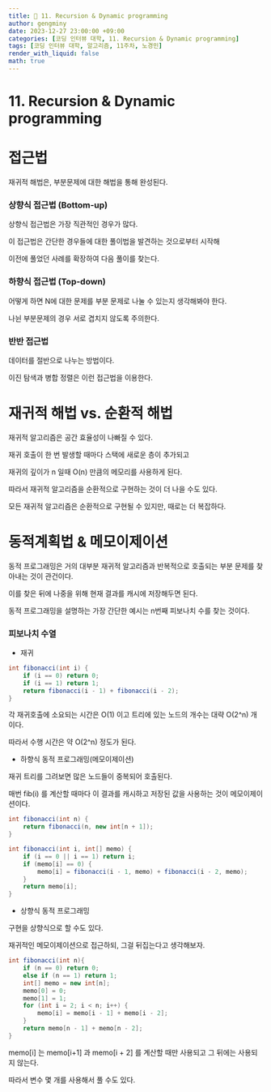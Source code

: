 ```yaml
---
title: 🦊 11. Recursion & Dynamic programming
author: gengminy
date: 2023-12-27 23:00:00 +09:00
categories: [코딩 인터뷰 대학, 11. Recursion & Dynamic programming]
tags: [코딩 인터뷰 대학, 알고리즘, 11주차, 노경민]
render_with_liquid: false
math: true
---
```


# 11. Recursion & Dynamic programming

# 접근법

재귀적 해법은, 부분문제에 대한 해법을 통해 완성된다.

### 상향식 접근법 (Bottom-up)

상향식 접근법은 가장 직관적인 경우가 많다.

이 접근법은 간단한 경우들에 대한 풀이법을 발견하는 것으로부터 시작해

이전에 풀었던 사례를 확장하여 다음 풀이를 찾는다.

### 하향식 접근법 (Top-down)

어떻게 하면 N에 대한 문제를 부분 문제로 나눌 수 있는지 생각해봐야 한다.

나뉜 부분문제의 경우 서로 겹치지 않도록 주의한다.

### 반반 접근법

데이터를 절반으로 나누는 방법이다.

이진 탐색과 병합 정렬은 이런 접근법을 이용한다.

# 재귀적 해법 vs. 순환적 해법

재귀적 알고리즘은 공간 효율성이 나빠질 수 있다.

재귀 호출이 한 번 발생할 때마다 스택에 새로운 층이 추가되고

재귀의 깊이가 n 일때 O(n) 만큼의 메모리를 사용하게 된다.

따라서 재귀적 알고리즘을 순환적으로 구현하는 것이 더 나을 수도 있다.

모든 재귀적 알고리즘은 순환적으로 구현될 수 있지만, 때로는 더 복잡하다.

# 동적계획법 & 메모이제이션

동적 프로그래밍은 거의 대부분 재귀적 알고리즘과 반복적으로 호출되는 부분 문제를 찾아내는 것이 관건이다.

이를 찾은 뒤에 나중을 위해 현재 결과를 캐시에 저장해두면 된다.

동적 프로그래밍을 설명하는 가장 간단한 예시는 n번째 피보나치 수를 찾는 것이다.

### 피보나치 수열

- 재귀

```java
int fibonacci(int i) {
	if (i == 0) return 0;
	if (i == 1) return 1;
	return fibonacci(i - 1) + fibonacci(i - 2);
}
```

각 재귀호출에 소요되는 시간은 O(1) 이고 트리에 있는 노드의 개수는 대략 O(2^n) 개이다.

따라서 수행 시간은 약 O(2^n) 정도가 된다.

- 하향식 동적 프로그래밍(메모이제이션)

재귀 트리를 그려보면 많은 노드들이 중복되어 호출된다.

매번 fib(i) 를 계산할 때마다 이 결과를 캐시하고 저장된 값을 사용하는 것이 메모이제이션이다.

```java
int fibonacci(int n) {
	return fibonacci(n, new int[n + 1]);
}

int fibonacci(int i, int[] memo) {
	if (i == 0 || i == 1) return i;
	if (memo[i] == 0) {
		memo[i] = fibonacci(i - 1, memo) + fibonacci(i - 2, memo);
	}
	return memo[i];
}
```

- 상향식 동적 프로그래밍

구현을 상향식으로 할 수도 있다.

재귀적인 메모이제이션으로 접근하되, 그걸 뒤집는다고 생각해보자.

```java
int fibonacci(int n){
	if (n == 0) return 0;
	else if (n == 1) return 1;
	int[] memo = new int[n];
	memo[0] = 0;
	memo[1] = 1;
	for (int i = 2; i < n; i++) {
		memo[i] = memo[i - 1] + memo[i - 2];
	}
	return memo[n - 1] + memo[n - 2];
}
```

memo[i] 는 memo[i+1] 과 memo[i + 2] 를 계산할 때만 사용되고 그 뒤에는 사용되지 않는다.

따라서 변수 몇 개를 사용해서 풀 수도 있다.
